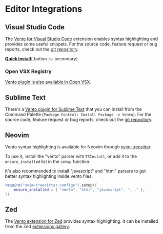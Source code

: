 # Editor Integrations

## Visual Studio Code

The
[Vento for Visual Studio Code](https://marketplace.visualstudio.com/items?itemName=oscarotero.vento-syntax)
extension enables syntax highlighting and provides some useful snippets. For the source code, feature request or bug reports, check out the [git repository](https://github.com/ventojs/vscode-vento).

[**Quick Install**](vscode:extension/oscarotero.vento-syntax){.button .is-secondary}

### Open VSX Registry

[Vento plugin is also available in Open VSX](https://open-vsx.org/extension/oscarotero/vento-syntax).

## Sublime Text

There's a [Vento plugin for Sublime Text](https://packagecontrol.io/packages/Vento) that you can install from the Command Palette (`Package Control: Install Package -> Vento`). For the source code, feature request or bug reports, check out the [git repository](https://github.com/ventojs/sublime-vento).

## Neovim

Vento syntax highlighting is available for Neovim through
[nvim-treesitter](https://github.com/nvim-treesitter/nvim-treesitter).

To use it, install the "vento" parser with `TSInstall`, or add it to the
`ensure_installed` list in the `setup` function.

It's also recommended to install "javascript" and "html" parsers to get better
syntax highlighting inside vento files.

```lua
require("nvim-treesitter.configs").setup({
    ensure_installed = { "vento", "html", "javascript", "..." },
})
```

## Zed

The [Vento extension for Zed](https://github.com/dz4k/zed-vento) provides syntax
highlighting. It can be installed from the Zed
[extensions gallery](https://zed.dev/docs/extensions/installing-extensions).
